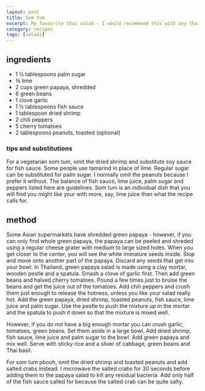 ```yaml
---
layout: post
title: Som tum
excerpt: My favourite thai salad - I would recommend this with any thai meal - you just have to overcome the hurdle of getting hold of green papaya
category: recipes
tags: [salads]
---
```


ingredients
-----------

* 1 &frac12; tablespoons palm sugar
* &frac34; lime
* 2 cups green papaya, shredded
* 6 green beans
* 1 clove garlic
* 1 &frac12; tablespoons fish sauce
* 1 tablespoon dried shrimp
* 2 chili peppers
* 5 cherry tomatoes
* 2 tablespoons peanuts, toasted (optional)

### tips and substitutions

For a vegetarian som tum, omit the dried shrimp and substitute soy sauce for fish sauce. Some people use tamarind in place of lime. Regular sugar can be substituted for palm sugar. I normally omit the peanuts because I prefer it without. The balance of fish sauce, lime juice, palm sugar and peppers listed here are guidelines. Som tum is an individual dish that you will find you might like your with more, say, lime juice than what the recipe calls for.

method
------

Some Asian supermarkets have shredded green papaya - however, if you can only find whole green papaya, the papaya can be peeled and shreded using a regular cheese grater with medium to large sized holes. When you get closer to the center, you will see the white immature seeds inside. Stop and move onto another part of the papaya. Discard any seeds that get into your bowl. In Thailand, green papaya salad is made using a clay mortar, wooden pestle and a spatula. Smash a clove of garlic first. Then add green beans and halved cherry tomatoes. Pound a few times just to bruise the beans and get the juice out of the tomatoes. Add chili peppers and crush them just enough to release the hotness, unless you like your salad really hot. Add the green papaya, dried shrimp, toasted peanuts, fish sauce, lime juice and palm sugar. Use the pestle to push the mixture up in the mortar and the spatula to push it down so that the mixture is mixed well.

However, if you do not have a big enough mortar you can crush garlic, tomatoes, green beans. Set them aside in a large bowl. Add dried shrimp, fish sauce, lime juice and palm sugar to the bowl. Add green papaya and mix well. Serve with sticky rice and a sliver of cabbage, green beans and Thai basil.

For som tum pbooh, omit the dried shrimp and toasted peanuts and add salted crabs instead. I microwave the salted crabs for 30 seconds before adding them to the papaya salad to kill any residual bacteria. Add only half of the fish sauce called for because the salted crab can be quite salty.
